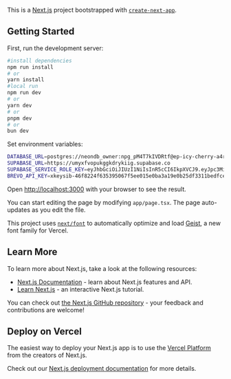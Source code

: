 This is a [Next.js](https://nextjs.org) project bootstrapped with [`create-next-app`](https://nextjs.org/docs/app/api-reference/cli/create-next-app).

## Getting Started

First, run the development server:

```bash
#install dependencies
npm run install
# or
yarn install
#local run
npm run dev
# or
yarn dev
# or
pnpm dev
# or
bun dev
```
Set environment variables:  
```bash
DATABASE_URL=postgres://neondb_owner:npg_pM4T7kIVDRtf@ep-icy-cherry-a4rnw6g0-pooler.us-east-1.aws.neon.tech/neondb?sslmode=require
SUPABASE_URL=https://umyxfvopukggkdrykiig.supabase.co
SUPABASE_SERVICE_ROLE_KEY=eyJhbGciOiJIUzI1NiIsInR5cCI6IkpXVCJ9.eyJpc3MiOiJzdXBhYmFzZSIsInJlZiI6InVteXhmdm9wdWtnZ2tkcnlraWlnIiwicm9sZSI6InNlcnZpY2Vfcm9sZSIsImlhdCI6MTc0MTM3ODI2NiwiZXhwIjoyMDU2OTU0MjY2fQ.vA3GnVrqea2te-r2Y1MsQJAqNZFHs_DAgeJVi7nWDho
BREVO_API_KEY=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
```

Open [http://localhost:3000](http://localhost:3000) with your browser to see the result.

You can start editing the page by modifying `app/page.tsx`. The page auto-updates as you edit the file.

This project uses [`next/font`](https://nextjs.org/docs/app/building-your-application/optimizing/fonts) to automatically optimize and load [Geist](https://vercel.com/font), a new font family for Vercel.

## Learn More

To learn more about Next.js, take a look at the following resources:

- [Next.js Documentation](https://nextjs.org/docs) - learn about Next.js features and API.
- [Learn Next.js](https://nextjs.org/learn) - an interactive Next.js tutorial.

You can check out [the Next.js GitHub repository](https://github.com/vercel/next.js) - your feedback and contributions are welcome!

## Deploy on Vercel

The easiest way to deploy your Next.js app is to use the [Vercel Platform](https://vercel.com/new?utm_medium=default-template&filter=next.js&utm_source=create-next-app&utm_campaign=create-next-app-readme) from the creators of Next.js.

Check out our [Next.js deployment documentation](https://nextjs.org/docs/app/building-your-application/deploying) for more details.

